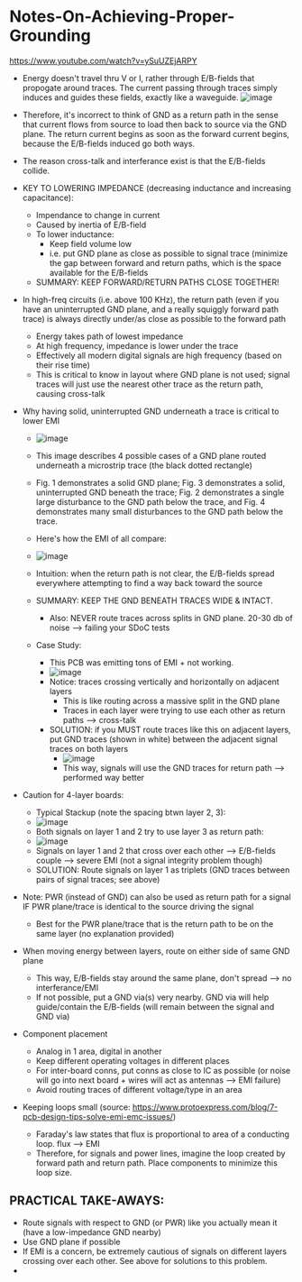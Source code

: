# Notes-On-Achieving-Proper-Grounding

https://www.youtube.com/watch?v=ySuUZEjARPY

- Energy doesn't travel thru V or I, rather through E/B-fields that propogate around traces. The current passing through traces simply induces and guides these fields, exactly like a waveguide.
  ![image](https://github.com/Michaelszeng/Notes-On-Achieving-Proper-Grounding/assets/35478698/b8861f8f-9e6a-4b40-a00c-1d5279f40021)

- Therefore, it's incorrect to think of GND as a return path in the sense that current flows from source to load then back to source via the GND plane. The return current begins as soon as the forward current begins, because the E/B-fields induced go both ways.

- The reason cross-talk and interferance exist is that the E/B-fields collide.

- KEY TO LOWERING IMPEDANCE (decreasing inductance and increasing capacitance):
  - Impendance to change in current
  - Caused by inertia of E/B-field
  - To lower inductance:
    - Keep field volume low
    - i.e. put GND plane as close as possible to signal trace (minimize the gap between forward and return paths, which is the space available for the E/B-fields
  - SUMMARY: KEEP FORWARD/RETURN PATHS CLOSE TOGETHER!
 
- In high-freq circuits (i.e. above 100 KHz), the return path (even if you have an uninterrupted GND plane, and a really squiggly forward path trace) is always directly under/as close as possible to the forward path
  - Energy takes path of lowest impedance
  - At high frequency, impedance is lower under the trace
  - Effectively all modern digital signals are high frequency (based on their rise time)
  - This is critical to know in layout where GND plane is not used; signal traces will just use the nearest other trace as the return path, causing cross-talk

- Why having solid, uninterrupted GND underneath a trace is critical to lower EMI
  - ![image](https://github.com/Michaelszeng/Notes-On-Achieving-Proper-Grounding/assets/35478698/55451eb8-68e6-417f-9771-a4dc7d59c6b6)
  - This image describes 4 possible cases of a GND plane routed underneath a microstrip trace (the black dotted rectangle)
  - Fig. 1 demonstrates a solid GND plane; Fig. 3 demonstrates a solid, uninterrupted GND beneath the trace; Fig. 2 demonstrates a single large disturbance to the GND path below the trace, and Fig. 4 demonstrates many small disturbances to the GND path below the trace.
  - Here's how the EMI of all compare:
  - ![image](https://github.com/Michaelszeng/Notes-On-Achieving-Proper-Grounding/assets/35478698/331ecb3a-7388-44fc-b96b-0f7b9ce5444c)
  - Intuition: when the return path is not clear, the E/B-fields spread everywhere attempting to find a way back toward the source
  - SUMMARY: KEEP THE GND BENEATH TRACES WIDE & INTACT.
    - Also: NEVER route traces across splits in GND plane. 20-30 db of noise --> failing your SDoC tests
   
  - Case Study:
    - This PCB was emitting tons of EMI + not working.
    - ![image](https://github.com/Michaelszeng/Notes-On-Achieving-Proper-Grounding/assets/35478698/42ed3d25-6915-4091-be4c-6428265a57d0)
    - Notice: traces crossing vertically and horizontally on adjacent layers
      - This is like routing across a massive split in the GND plane
      - Traces in each layer were trying to use each other as return paths --> cross-talk
    - SOLUTION: if you MUST route traces like this on adjacent layers, put GND traces (shown in white) between the adjacent signal traces on both layers
      - ![image](https://github.com/Michaelszeng/Notes-On-Achieving-Proper-Grounding/assets/35478698/a151a9ba-3b61-4cf6-8a61-e78bd81ff5fa)
      - This way, signals will use the GND traces for return path --> performed way better
     
- Caution for 4-layer boards:
  - Typical Stackup (note the spacing btwn layer 2, 3):
  - ![image](https://github.com/Michaelszeng/Notes-On-Achieving-Proper-Grounding/assets/35478698/519117ad-1dd7-4b04-9135-5b1e907dd1a5)
  - Both signals on layer 1 and 2 try to use layer 3 as return path:
  - ![image](https://github.com/Michaelszeng/Notes-On-Achieving-Proper-Grounding/assets/35478698/999fd993-729a-4ddd-ba8a-6d7a48270500)
  - Signals on layer 1 and 2 that cross over each other --> E/B-fields couple --> severe EMI (not a signal integrity problem though)
  - SOLUTION: Route signals on layer 1 as triplets (GND traces between pairs of signal traces; see above)

- Note: PWR (instead of GND) can also be used as return path for a signal IF PWR plane/trace is identical to the source driving the signal
  - Best for the PWR plane/trace that is the return path to be on the same layer (no explanation provided)

- When moving energy between layers, route on either side of same GND plane
  - This way, E/B-fields stay around the same plane, don't spread --> no interferance/EMI
  - If not possible, put a GND via(s) very nearby. GND via will help guide/contain the E/B-fields (will remain between the signal and GND via)

- Component placement
  - Analog in 1 area, digital in another
  - Keep different operating voltages in different places
  - For inter-board conns, put conns as close to IC as possible (or noise will go into next board + wires will act as antennas --> EMI failure)
  - Avoid routing traces of different voltage/type in an area

- Keeping loops small (source: https://www.protoexpress.com/blog/7-pcb-design-tips-solve-emi-emc-issues/)
  - Faraday's law states that flux is proportional to area of a conducting loop. flux --> EMI
  - Therefore, for signals and power lines, imagine the loop created by forward path and return path. Place components to minimize this loop size.

## PRACTICAL TAKE-AWAYS:
- Route signals with respect to GND (or PWR) like you actually mean it (have a low-impedance GND nearby)
- Use GND plane if possible
- If EMI is a concern, be extremely cautious of signals on different layers crossing over each other. See above for solutions to this problem.
- 
